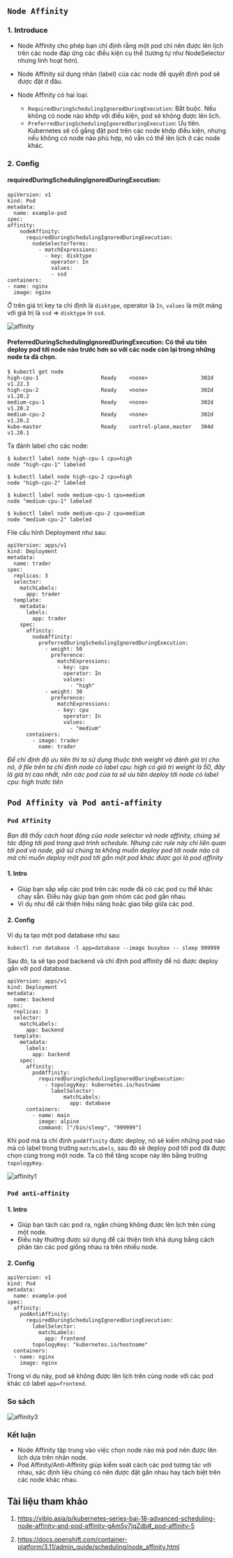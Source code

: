 ## `Node Affinity`

### 1. Introduce

- Node Affinity cho phép bạn chỉ định rằng một pod chỉ nên được lên lịch trên các node đáp ứng các điều kiện cụ thể (tương tự như NodeSelector nhưng linh hoạt hơn).
- Node Affinity sử dụng nhãn (label) của các node để quyết định pod sẽ được đặt ở đâu.
- Node Affinity có hai loại:

  - `RequiredDuringSchedulingIgnoredDuringExecution`: Bắt buộc. Nếu không có node nào khớp với điều kiện, pod sẽ không được lên lịch.
  - `PreferredDuringSchedulingIgnoredDuringExecution`: Ưu tiên. Kubernetes sẽ cố gắng đặt pod trên các node khớp điều kiện, nhưng nếu không có node nào phù hợp, nó vẫn có thể lên lịch ở các node khác.

### 2. Config

#### requiredDuringSchedulingIgnoredDuringExecution:

    apiVersion: v1
    kind: Pod
    metadata:
      name: example-pod
    spec:
    affinity:
        nodeAffinity:
          requiredDuringSchedulingIgnoredDuringExecution:
            nodeSelectorTerms:
              - matchExpressions:
                - key: disktype
                  operator: In
                  values:
                  - ssd
    containers:
    - name: nginx
      image: nginx

Ở trên giá trị key ta chỉ định là `disktype`, operator là `In`, `values` là một mảng với giá trị là `ssd` => `disktype` in `ssd`.

![affinity](../image/affinity.png)

#### PreferredDuringSchedulingIgnoredDuringExecution: Có thể ưu tiên deploy pod tới node nào trước hơn so với các node còn lại trong những node ta đã chọn.

    $ kubectl get node
    high-cpu-1                    Ready    <none>                 302d   v1.22.3
    high-cpu-2                    Ready    <none>                 302d   v1.20.2
    medium-cpu-1                  Ready    <none>                 302d   v1.20.2
    medium-cpu-2                  Ready    <none>                 302d   v1.20.2
    kube-master                   Ready    control-plane,master   304d   v1.20.1

Ta đánh label cho các node:

    $ kubectl label node high-cpu-1 cpu=high
    node "high-cpu-1" labeled

    $ kubectl label node high-cpu-2 cpu=high
    node "high-cpu-2" labeled

    $ kubectl label node medium-cpu-1 cpu=medium
    node "medium-cpu-1" labeled

    $ kubectl label node medium-cpu-2 cpu=medium
    node "medium-cpu-2" labeled

File cấu hình Deployment như sau:

    apiVersion: apps/v1
    kind: Deployment
    metadata:
      name: trader
    spec:
      replicas: 3
      selector:
        matchLabels:
          app: trader
      template:
        metadata:
          labels:
            app: trader
        spec:
          affinity:
            nodeAffinity:
              preferredDuringSchedulingIgnoredDuringExecution:
                - weight: 50
                  preference:
                    matchExpressions:
                    - key: cpu
                      operator: In
                      values:
                        - "high"
                - weight: 30
                  preference:
                    matchExpressions:
                    - key: cpu
                      operator: In
                      values:
                        - "medium"
          containers:
            - image: trader
              name: trader

_Để chỉ định độ ưu tiên thì ta sử dụng thuộc tính weight và đánh giá trị cho nó, ở file trên ta chỉ định node có label cpu: high có giá trị weight là 50, đây là giá trị cao nhất, nên các pod của ta sẽ ưu tiên deploy tới node có label cpu: high trước tiên_

## `Pod Affinity và Pod anti-affinity`

### `Pod Affinity`

_Bạn đã thấy cách hoạt động của node selector và node affinity, chúng sẽ tác động tới pod trong quá trình schedule. Nhưng các rule này chỉ liên quan tới pod và node, giả sử chúng ta không muốn deploy pod tới node nào cả mà chỉ muốn deploy một pod tới gần một pod khác được gọi là pod affinity_

#### 1. Intro

- Giúp bạn sắp xếp các pod trên các node đã có các pod cụ thể khác chạy sẵn. Điều này giúp bạn gom nhóm các pod gần nhau.
- Ví dụ như để cải thiện hiệu năng hoặc giao tiếp giữa các pod.

#### 2. Config

Ví dụ ta tạo một pod database như sau:

    kubectl run database -l app=database --image busybox -- sleep 999999

Sau đó, ta sẽ tạo pod backend và chỉ định pod affinity để nó được deploy gần với pod database.

    apiVersion: apps/v1
    kind: Deployment
    metadata:
      name: backend
    spec:
      replicas: 3
      selector:
        matchLabels:
          app: backend
      template:
        metadata:
          labels:
            app: backend
        spec:
          affinity:
            podAffinity:
              requiredDuringSchedulingIgnoredDuringExecution:
                - topologyKey: kubernetes.io/hostname
                  labelSelector:
                      matchLabels:
                        app: database
          containers:
            - name: main
              image: alpine
              command: ["/bin/sleep", "999999"]

Khi pod mà ta chỉ định `podAffinity` được deploy, nó sẽ kiếm những pod nào mà có label trong trường `matchLabels`, sau đó sẽ deploy pod tới pod đã được chọn cùng trong một node. Ta có thể tăng scope này lên bằng trường `topologyKey`.

![affinity1](../image/affinity1.png)

### `Pod anti-affinity`

#### 1. Intro

- Giúp bạn tách các pod ra, ngăn chúng không được lên lịch trên cùng một node.
- Điều này thường được sử dụng để cải thiện tính khả dụng bằng cách phân tán các pod giống nhau ra trên nhiều node.

#### 2. Config

    apiVersion: v1
    kind: Pod
    metadata:
      name: example-pod
    spec:
      affinity:
        podAntiAffinity:
          requiredDuringSchedulingIgnoredDuringExecution:
            labelSelector:
              matchLabels:
                app: frontend
            topologyKey: "kubernetes.io/hostname"
      containers:
      - name: nginx
        image: nginx

Trong ví dụ này, pod sẽ không được lên lịch trên cùng node với các pod khác có label `app=frontend`.

### So sách

![affinity3](../image/affinity3.png)

### Kết luận

- Node Affinity tập trung vào việc chọn node nào mà pod nên được lên lịch dựa trên nhãn node.
- Pod Affinity/Anti-Affinity giúp kiểm soát cách các pod tương tác với nhau, xác định liệu chúng có nên được đặt gần nhau hay tách biệt trên các node khác nhau.

## Tài liệu tham khảo

1. https://viblo.asia/p/kubernetes-series-bai-18-advanced-scheduling-node-affinity-and-pod-affinity-gAm5y7jqZdb#_pod-affinity-5

2. https://docs.openshift.com/container-platform/3.11/admin_guide/scheduling/node_affinity.html
